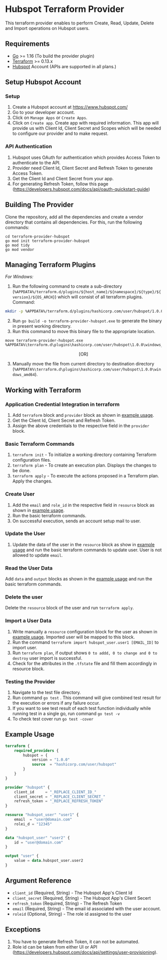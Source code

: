 # Hubspot Terraform Provider

This terraform provider enables to perform Create, Read, 
Update, Delete and Import operations on Hubspot users.


## Requirements 

* [Go](https://golang.org/doc/install) >= 1.16 (To build the provider plugin)<br>
* [Terraform](https://www.terraform.io/downloads.html) >= 0.13.x <br/>
* [Hubspot](https://www.hubspot.com/) Account (APIs are supported in all plans.)


## Setup Hubspot Account

### Setup<a id="setup"></a>
1. Create a Hubspot account at https://www.hubspot.com/<br>
2. Go to your developer account.
3. Click on `Manage Apps` or `Create Apps`.
4. Click on `Create app`. Create app with required information. This app will provide us with Client Id, Client Secret and Scopes which will be needed to configure our provider and to make request.<br>

### API Authentication
1. Hubspot uses OAuth for authentication which provides Access Token to authenticate to the API. <br>
2. Provider need Client Id, Client Secret and Refresh Token to generate Access Token. <br>
3. Get the Client Id and Client Secret from your app. <br>  
2. For generating Refresh Token, follow this page <br> (https://developers.hubspot.com/docs/api/oauth-quickstart-guide) <br>


## Building The Provider
Clone the repository, add all the dependencies and create a vendor directory that contains all dependencies. For this, run the following commands: <br>
```
cd terraform-provider-hubspot
go mod init terraform-provider-hubspot
go mod tidy
go mod vendor
```

## Managing Terraform Plugins
*For Windows:*
1. Run the following command to create a sub-directory (`%APPDATA%/terraform.d/plugins/${host_name}/${namespace}/${type}/${version}/${OS_ARCH}`) which will consist of all terraform plugins. <br> 
Command: 
```bash
mkdir -p %APPDATA%/terraform.d/plugins/hashicorp.com/user/hubspot/1.0.0/windows_amd64
```
2. Run `go build -o terraform-provider-hubspot.exe` to generate the binary in present working directory. <br>
3. Run this command to move this binary file to the appropriate location.
 ```
 move terraform-provider-hubspot.exe %APPDATA%\terraform.d\plugins\hashicorp.com/user/hubspot\1.0.0\windows_amd64
 ``` 
<p align="center">[OR]</p>
 
3. Manually move the file from current directory to destination directory (`%APPDATA%\terraform.d\plugins\hashicorp.com/user/hubspot\1.0.0\windows_amd64`).<br>


## Working with Terraform

### Application Credential Integration in terraform
1. Add `terraform` block and `provider` block as shown in [example usage](#example-usage).
2. Get the Client Id, Client Secret and Refresh Token.
3. Assign the above credentials to the respective field in the `provider` block.

### Basic Terraform Commands
1. `terraform init` - To initialize a working directory containing Terraform configuration files.
2. `terraform plan` - To create an execution plan. Displays the changes to be done.
3. `terraform apply` - To execute the actions proposed in a Terraform plan. Apply the changes.

### Create User
1. Add the `email` and  `role_id` in the respective field in `resource` block as shown in [example usage](#example-usage).
2. Run the basic terraform commands.<br>
3. On successful execution, sends an account setup mail to user.<br>

### Update the User
1. Update the data of the user in the `resource` block as show in [example usage](#example-usage) and run the basic terraform commands to update user. 
   User is not allowed to update `email`.

### Read the User Data
Add `data` and `output` blocks as shown in the [example usage](#example-usage) and run the basic terraform commands.

### Delete the user
Delete the `resource` block of the user and run `terraform apply`.
 
### Import a User Data
1. Write manually a `resource` configuration block for the user as shown in [example usage](#example-usage). Imported user will be mapped to this block.
2. Run the command `terraform import hubspot_user.user1 [EMAIL_ID]` to import user.
3. Run `terraform plan`, if output shows `0 to addd, 0 to change and 0 to destroy` user import is successful.
4. Check for the attributes in the `.tfstate` file and fill them accordingly in resource block.

### Testing the Provider
1. Navigate to the test file directory.
2. Run command `go test` . This command will give combined test result for the execution or errors if any failure occur.
3. If you want to see test result of each test function individually while running test in a single go, run command `go test -v`
4. To check test cover run `go test -cover`


## Example Usage 
```terraform
terraform {
    required_providers {
        hubspot = {
            version = "1.0.0"
            source  = "hashicorp.com/user/hubspot"
        }
    }
}

provider "hubspot" {
    client_id     = "_REPLACE_CLIENT_ID_"
    client_secret = "_REPLACE_CLIENT_SECRET_"
    refresh_token = "_REPLACE_REFRESH_TOKEN"
}

resource "hubspot_user" "user1" {
    email  = "user@domain.com"
    rolei_d = "12345"
}

data "hubspot_user" "user2" {
    id = "user@domain.com"
}

output "user" {
    value = data.hubspot_user.user2
}
```


## Argument Reference

* `client_id`     (Required, String)  - The Hubspot App's Client Id
* `client_secret` (Required, String)  - The Hubspot App's Client Secert
* `refresh_token` (Required, String)  - The Refresh Token
* `email`         (Required, String)  - The email id associated with the user account.
* `roleid`        (Optional, String)  - The role id assigned to the user

## Exceptions

1. You have to generate Refresh Token, it can not be automated.
2. Role id can be taken from either UI or API (https://developers.hubspot.com/docs/api/settings/user-provisioning).